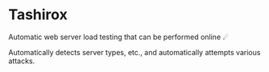 # Tashirox
Automatic web server load testing that can be performed online ☄  

Automatically detects server types, etc., and automatically attempts various attacks.
